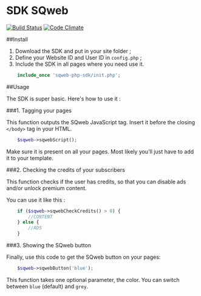 SDK SQweb
===

[![Build Status](https://travis-ci.org/SQweb-team/SQweb-SDK-PHP.svg)](https://travis-ci.org/SQweb-team/SQweb-SDK-PHP)
[![Code Climate](https://codeclimate.com/github/SQweb-team/SQweb-SDK-PHP/badges/gpa.svg)](https://codeclimate.com/github/SQweb-team/SQweb-SDK-PHP)

##Install

1. Download the SDK and put in your site folder ;
2. Define your Website ID and User ID in `config.php` ;
3. Include the SDK in all pages where you need use it.

```php
    include_once 'sqweb-php-sdk/init.php';
```

##Usage

The SDK is super basic. Here's how to use it :

###1. Tagging your pages

This function outputs the SQweb JavaScript tag. Insert it before the closing `</body>` tag in your HTML.

```php
    $sqweb->sqwebScript();
```

Make sure it is present on all your pages. Most likely you'll just have to add it to your template.

###2. Checking the credits of your subscribers

This function checks if the user has credits, so that you can disable ads and/or unlock premium content.

You can use it like this :

```php
    if ($sqweb->sqwebCheckCredits() > 0) {
	    //CONTENT
	} else {
	 	//ADS
	}
```

###3. Showing the SQweb button

Finally, use this code to get the SQweb button on your pages:

```php
	$sqweb->sqwebButton('blue');
```

This function takes one optional parameter, the color. You can switch between `blue` (default) and `grey`.
